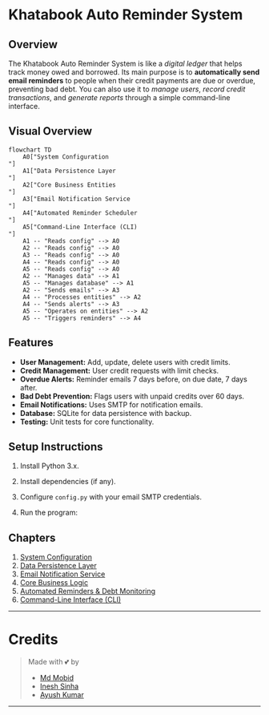 # Khatabook Auto Reminder System

## Overview

The Khatabook Auto Reminder System is like a *digital ledger* that helps track money owed and borrowed. Its main purpose is to **automatically send email reminders** to people when their credit payments are due or overdue, preventing bad debt. You can also use it to *manage users*, *record credit transactions*, and *generate reports* through a simple command-line interface.

## Visual Overview

```mermaid
flowchart TD
    A0["System Configuration
"]
    A1["Data Persistence Layer
"]
    A2["Core Business Entities
"]
    A3["Email Notification Service
"]
    A4["Automated Reminder Scheduler
"]
    A5["Command-Line Interface (CLI)
"]
    A1 -- "Reads config" --> A0
    A2 -- "Reads config" --> A0
    A3 -- "Reads config" --> A0
    A4 -- "Reads config" --> A0
    A5 -- "Reads config" --> A0
    A2 -- "Manages data" --> A1
    A5 -- "Manages database" --> A1
    A2 -- "Sends emails" --> A3
    A4 -- "Processes entities" --> A2
    A4 -- "Sends alerts" --> A3
    A5 -- "Operates on entities" --> A2
    A5 -- "Triggers reminders" --> A4
```

## Features

- **User Management:** Add, update, delete users with credit limits.
- **Credit Management:** User credit requests with limit checks.
- **Overdue Alerts:** Reminder emails 7 days before, on due date, 7 days after.
- **Bad Debt Prevention:** Flags users with unpaid credits over 60 days.
- **Email Notifications:** Uses SMTP for notification emails.
- **Database:** SQLite for data persistence with backup.
- **Testing:** Unit tests for core functionality.

## Setup Instructions

1. Install Python 3.x.

2. Install dependencies (if any).

3. Configure `config.py` with your email SMTP credentials.

4. Run the program:

## Chapters

1. [System Configuration](https://github.com/MdMobid/Khatabook-Auto-Reminder-System/blob/main/Chapters/Chapter%201.md)
2. [Data Persistence Layer
](https://github.com/MdMobid/Khatabook-Auto-Reminder-System/blob/main/Chapters/Chapter%202.md)
3. [Email Notification Service
](https://github.com/MdMobid/Khatabook-Auto-Reminder-System/blob/main/Chapters/Chapter%203.md)
4. [Core Business Logic
](https://github.com/MdMobid/Khatabook-Auto-Reminder-System/blob/main/Chapters/Chapter%204.md)
5. [Automated Reminders & Debt Monitoring
](https://github.com/MdMobid/Khatabook-Auto-Reminder-System/blob/main/Chapters/Chapter%205.md)
6. [Command-Line Interface (CLI)
](https://github.com/MdMobid/Khatabook-Auto-Reminder-System/blob/main/Chapters/Chapter%206.md)

---

# Credits

> Made with 💕 by
> - [Md Mobid](https://github.com/MdMobid)
> - [Inesh Sinha](https://github.com/ineshsinha2006)
> - [Ayush Kumar](https://github.com/ayushkumarmark)

---